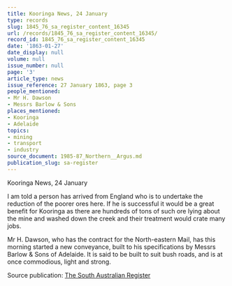 ```yaml
---
title: Kooringa News, 24 January
type: records
slug: 1845_76_sa_register_content_16345
url: /records/1845_76_sa_register_content_16345/
record_id: 1845_76_sa_register_content_16345
date: '1863-01-27'
date_display: null
volume: null
issue_number: null
page: '3'
article_type: news
issue_reference: 27 January 1863, page 3
people_mentioned:
- Mr H. Dawson
- Messrs Barlow & Sons
places_mentioned:
- Kooringa
- Adelaide
topics:
- mining
- transport
- industry
source_document: 1985-87_Northern__Argus.md
publication_slug: sa-register
---
```


Kooringa News, 24 January

I am told a person has arrived from England who is to undertake the reduction of the poorer ores here.  If he is successful it would be a great benefit for Kooringa as there are hundreds of tons of such ore lying about the mine and washed down the creek and their treatment would crate many jobs.

Mr H. Dawson, who has the contract for the North-eastern Mail, has this morning started a new conveyance, built to his specifications by Messrs Barlow & Sons of Adelaide.  It is said to be built to suit bush roads, and is at once commodious, light and strong.

Source publication: [The South Australian Register](/publications/sa-register/)
